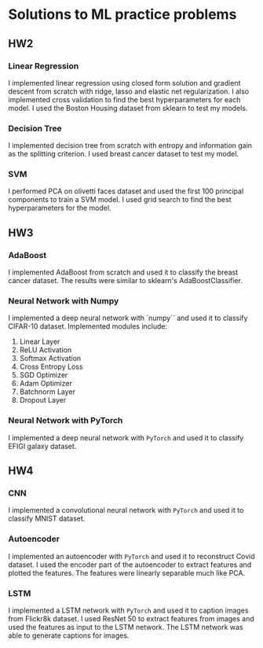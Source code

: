 # Solutions to ML practice problems
## HW2
### Linear Regression
I implemented linear regression using closed form solution and gradient descent from scratch with ridge, lasso and elastic net regularization. I also implemented cross validation to find the best hyperparameters for each model. I used the Boston Housing dataset from sklearn to test my models.

### Decision Tree
I implemented decision tree from scratch with entropy and information gain as the splitting criterion. I used breast cancer dataset to test my model.

### SVM
I performed PCA on olivetti faces dataset and used the first 100 principal components to train a SVM model. I used grid search to find the best hyperparameters for the model.

## HW3
### AdaBoost
I implemented AdaBoost from scratch and used it to classify the breast cancer dataset. The results were similar to sklearn's AdaBoostClassifier.

### Neural Network with Numpy
I implemented a deep neural network with `numpy`` and used it to classify CIFAR-10 dataset. Implemented modules include:
1. Linear Layer
1. ReLU Activation
1. Softmax Activation
1. Cross Entropy Loss
1. SGD Optimizer
1. Adam Optimizer
1. Batchnorm Layer
1. Dropout Layer

### Neural Network with PyTorch
I implemented a deep neural network with `PyTorch` and used it to classify EFIGI galaxy dataset.

## HW4
### CNN
I implemented a convolutional neural network with `PyTorch` and used it to classify MNIST dataset.

### Autoencoder
I implemented an autoencoder with `PyTorch` and used it to reconstruct Covid dataset. I used the encoder part of the autoencoder to extract features and plotted the features. The features were linearly separable much like PCA.

### LSTM
I implemented a LSTM network with `PyTorch` and used it to caption images from Flickr8k dataset. I used ResNet 50 to extract features from images and used the features as input to the LSTM network. The LSTM network was able to generate captions for images.